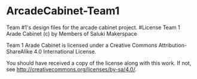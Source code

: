 # ArcadeCabinet-Team1
Team #1's design files for the arcade cabinet project.
#License
Team 1 Arade Cabinet (c) by Members of Saluki Makerspace

Team 1 Arade Cabinet is licensed under a
Creative Commons Attribution-ShareAlike 4.0 International License.

You should have received a copy of the license along with this
work. If not, see <http://creativecommons.org/licenses/by-sa/4.0/>.
